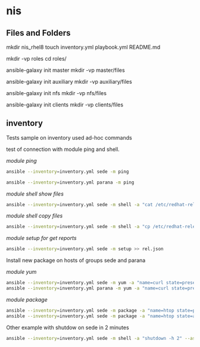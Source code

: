 # nis


## Files and Folders

mkdir nis_rhel8
touch inventory.yml playbook.yml README.md

mkdir -vp roles
cd roles/

ansible-galaxy init master
mkdir -vp master/files

ansible-galaxy init auxiliary
mkdir -vp auxiliary/files

ansible-galaxy init nfs
mkdir -vp nfs/files

ansible-galaxy init clients
mkdir -vp clients/files


## inventory

Tests sample on inventory used ad-hoc commands

test of connection with module ping and shell.

*module ping*

```bash
ansible --inventory=inventory.yml sede -m ping

ansible --inventory=inventory.yml parana -m ping
```

*module shell show files*

```bash
ansible --inventory=inventory.yml sede -m shell -a "cat /etc/redhat-release"
```

*module shell copy files*

```bash
ansible --inventory=inventory.yml sede -m shell -a "cp /etc/redhat-release /etc/redhat_bkp"
```

*module setup for get reports*

```bash
ansible --inventory=inventory.yml sede -m setup >> rel.json
```


Install new package on hosts of groups sede and parana

*module yum*

```bash
ansible --inventory=inventory.yml sede -m yum -a "name=curl state=present" --ask-become-pass
ansible --inventory=inventory.yml parana -m yum -a "name=curl state=present" --ask-become-pass
```

*module package*

```bash
ansible --inventory=inventory.yml sede -m package -a "name=htop state=present" --ask-become-pass
ansible --inventory=inventory.yml sede -m package -a "name=htop state=absent" --ask-become-pass
```

Other example with shutdow on sede in 2 minutes

```bash
ansible --inventory=inventory.yml sede -m shell -a "shutdown -h 2" --ask-become-pass
```
